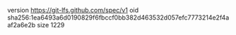 version https://git-lfs.github.com/spec/v1
oid sha256:1ea6493a6d0190829f6fbccf0bb382d463532d057efc7773214e2f4aaf2a6e2b
size 1229
